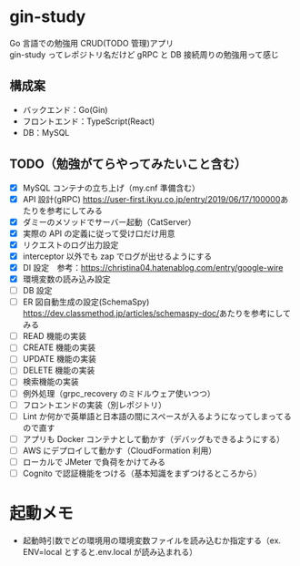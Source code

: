 # gin-study

Go 言語での勉強用 CRUD(TODO 管理)アプリ  
gin-study ってレポジトリ名だけど gRPC と DB 接続周りの勉強用って感じ

## 構成案

- バックエンド：Go(Gin)
- フロントエンド：TypeScript(React)
- DB：MySQL

## TODO（勉強がてらやってみたいこと含む）

- [x] MySQL コンテナの立ち上げ（my.cnf 準備含む）
- [x] API 設計(gRPC) <https://user-first.ikyu.co.jp/entry/2019/06/17/100000>あたりを参考にしてみる
- [x] ダミーのメソッドでサーバー起動（CatServer）
- [x] 実際の API の定義に従って受け口だけ用意
- [x] リクエストのログ出力設定
- [x] interceptor 以外でも zap でログが出せるようにする
- [x] DI 設定　参考：<https://christina04.hatenablog.com/entry/google-wire>
- [x] 環境変数の読み込み設定
- [ ] DB 設定
- [ ] ER 図自動生成の設定(SchemaSpy) <https://dev.classmethod.jp/articles/schemaspy-doc/>あたりを参考にしてみる
- [ ] READ 機能の実装
- [ ] CREATE 機能の実装
- [ ] UPDATE 機能の実装
- [ ] DELETE 機能の実装
- [ ] 検索機能の実装
- [ ] 例外処理（grpc_recovery のミドルウェア使いつつ）
- [ ] フロントエンドの実装（別レポジトリ）
- [ ] Lint か何かで英単語と日本語の間にスペースが入るようになってしまってるので直す
- [ ] アプリも Docker コンテナとして動かす（デバッグもできるようにする）
- [ ] AWS にデプロイして動かす（CloudFormation 利用）
- [ ] ローカルで JMeter で負荷をかけてみる
- [ ] Cognito で認証機能をつける（基本知識をまずつけるところから）

# 起動メモ

- 起動時引数でどの環境用の環境変数ファイルを読み込むか指定する（ex. ENV=local とすると.env.local が読み込まれる）
